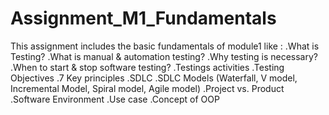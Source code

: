 # Assignment_M1_Fundamentals

This assignment includes the basic fundamentals of module1 like :
.What is Testing?
.What is manual & automation testing?
.Why testing is necessary?
.When to start & stop software testing?
.Testings activities
.Testing Objectives
.7 Key principles
.SDLC
.SDLC Models (Waterfall, V model, Incremental Model, Spiral model, Agile model)
.Project vs. Product
.Software Environment
.Use case
.Concept of OOP
